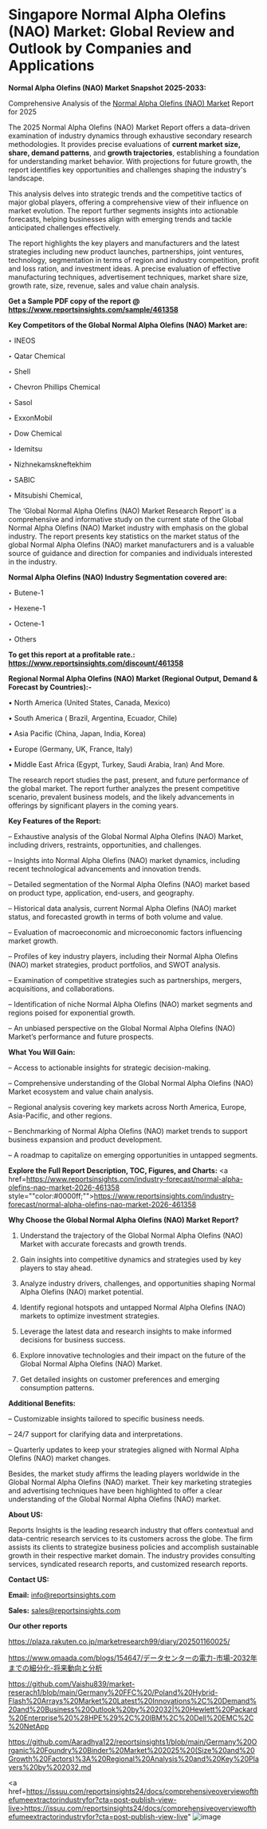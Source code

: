 # Singapore Normal Alpha Olefins (NAO) Market: Global Review and Outlook by Companies and Applications

<strong>Normal Alpha Olefins (NAO) Market Snapshot 2025-2033:</strong>

Comprehensive Analysis of the <a href=https://www.reportsinsights.com/sample/461358>Normal Alpha Olefins (NAO) Market</a> Report for 2025

The 2025 Normal Alpha Olefins (NAO) Market Report offers a data-driven examination of industry dynamics through exhaustive secondary research methodologies. It provides precise evaluations of <strong>current market size, share, demand patterns</strong>, and <strong>growth trajectories</strong>, establishing a foundation for understanding market behavior. With projections for future growth, the report identifies key opportunities and challenges shaping the industry's landscape.

This analysis delves into strategic trends and the competitive tactics of major global players, offering a comprehensive view of their influence on market evolution. The report further segments insights into actionable forecasts, helping businesses align with emerging trends and tackle anticipated challenges effectively.

The report highlights the key players and manufacturers and the latest strategies including new product launches, partnerships, joint ventures, technology, segmentation in terms of region and industry competition, profit and loss ration, and investment ideas. A precise evaluation of effective manufacturing techniques, advertisement techniques, market share size, growth rate, size, revenue, sales and value chain analysis.

<strong>Get a Sample PDF copy of the report @ <a href=https://www.reportsinsights.com/sample/461358 style=color:#0000ff;>https://www.reportsinsights.com/sample/461358</a></strong>

<strong>Key Competitors of the Global Normal Alpha Olefins (NAO) Market are:</strong>

‣ INEOS

‣ Qatar Chemical

‣ Shell

‣ Chevron Phillips Chemical

‣ Sasol

‣ ExxonMobil

‣ Dow Chemical

‣ Idemitsu

‣ Nizhnekamskneftekhim

‣ SABIC

‣ Mitsubishi Chemical,

The ‘Global Normal Alpha Olefins (NAO) Market Research Report’ is a comprehensive and informative study on the current state of the Global Normal Alpha Olefins (NAO) Market industry with emphasis on the global industry. The report presents key statistics on the market status of the global Normal Alpha Olefins (NAO) market manufacturers and is a valuable source of guidance and direction for companies and individuals interested in the industry.

<strong>Normal Alpha Olefins (NAO) Industry Segmentation covered are:</strong>

‣ Butene-1

‣ Hexene-1

‣ Octene-1

‣ Others

<strong>To get this report at a profitable rate.: <a href=https://www.reportsinsights.com/discount/461358 style=color:#0000ff;>https://www.reportsinsights.com/discount/461358</a></strong>

<strong>Regional Normal Alpha Olefins (NAO) Market (Regional Output, Demand &amp; Forecast by Countries):-</strong>

• North America (United States, Canada, Mexico)

• South America ( Brazil, Argentina, Ecuador, Chile)

• Asia Pacific (China, Japan, India, Korea)

• Europe (Germany, UK, France, Italy)

• Middle East Africa (Egypt, Turkey, Saudi Arabia, Iran) And More.

The research report studies the past, present, and future performance of the global market. The report further analyzes the present competitive scenario, prevalent business models, and the likely advancements in offerings by significant players in the coming years.

<strong>Key Features of the Report:</strong>

– Exhaustive analysis of the Global Normal Alpha Olefins (NAO) Market, including drivers, restraints, opportunities, and challenges.

– Insights into Normal Alpha Olefins (NAO) market dynamics, including recent technological advancements and innovation trends.

– Detailed segmentation of the Normal Alpha Olefins (NAO) market based on product type, application, end-users, and geography.

– Historical data analysis, current Normal Alpha Olefins (NAO) market status, and forecasted growth in terms of both volume and value.

– Evaluation of macroeconomic and microeconomic factors influencing market growth.

– Profiles of key industry players, including their Normal Alpha Olefins (NAO) market strategies, product portfolios, and SWOT analysis.

– Examination of competitive strategies such as partnerships, mergers, acquisitions, and collaborations.

– Identification of niche Normal Alpha Olefins (NAO) market segments and regions poised for exponential growth.

– An unbiased perspective on the Global Normal Alpha Olefins (NAO) Market’s performance and future prospects.

<strong>What You Will Gain:</strong>

– Access to actionable insights for strategic decision-making.

– Comprehensive understanding of the Global Normal Alpha Olefins (NAO) Market ecosystem and value chain analysis.

– Regional analysis covering key markets across North America, Europe, Asia-Pacific, and other regions.

– Benchmarking of Normal Alpha Olefins (NAO) market trends to support business expansion and product development.

– A roadmap to capitalize on emerging opportunities in untapped segments.

<strong>Explore the Full Report Description, TOC, Figures, and Charts:</strong>
<a href=https://www.reportsinsights.com/industry-forecast/normal-alpha-olefins-nao-market-2026-461358 style=""color:#0000ff;"">https://www.reportsinsights.com/industry-forecast/normal-alpha-olefins-nao-market-2026-461358</a>

<strong>Why Choose the Global Normal Alpha Olefins (NAO) Market Report?</strong>

1. Understand the trajectory of the Global Normal Alpha Olefins (NAO) Market with accurate forecasts and growth trends.

2. Gain insights into competitive dynamics and strategies used by key players to stay ahead.

3. Analyze industry drivers, challenges, and opportunities shaping Normal Alpha Olefins (NAO) market potential.

4. Identify regional hotspots and untapped Normal Alpha Olefins (NAO) markets to optimize investment strategies.

5. Leverage the latest data and research insights to make informed decisions for business success.

6. Explore innovative technologies and their impact on the future of the Global Normal Alpha Olefins (NAO) Market.

7. Get detailed insights on customer preferences and emerging consumption patterns.

<strong>Additional Benefits:</strong>

– Customizable insights tailored to specific business needs.

– 24/7 support for clarifying data and interpretations.

– Quarterly updates to keep your strategies aligned with Normal Alpha Olefins (NAO) market changes.

Besides, the market study affirms the leading players worldwide in the Global Normal Alpha Olefins (NAO) market. Their key marketing strategies and advertising techniques have been highlighted to offer a clear understanding of the Global Normal Alpha Olefins (NAO) market.

<strong><strong>About US</strong>:</strong>

Reports Insights is the leading research industry that offers contextual and data-centric research services to its customers across the globe. The firm assists its clients to strategize business policies and accomplish sustainable growth in their respective market domain. The industry provides consulting services, syndicated research reports, and customized research reports.

<strong>Contact US:</strong>

<p class=><b>Email:</b> <a href=mailto:info@reportsinsights.com>info@reportsinsights.com</a></p>
<p class=><b>Sales:</b> <a href=mailto:sales@reportsinsights.com>sales@reportsinsights.com</a></p>

<strong>Our other reports</strong>

<a href=https://plaza.rakuten.co.jp/marketresearch99/diary/202501160025/>https://plaza.rakuten.co.jp/marketresearch99/diary/202501160025/</a>

<a href=https://www.omaada.com/blogs/154647/データセンターの電力-市場-2032年までの細分化-将来動向と分析>https://www.omaada.com/blogs/154647/データセンターの電力-市場-2032年までの細分化-将来動向と分析</a>

<a href=https://github.com/Vaishu839/market-reserach1/blob/main/Germany%20FFC%20/Poland%20Hybrid-Flash%20Arrays%20Market%20Latest%20Innovations%2C%20Demand%20and%20Business%20Outlook%20by%202032|%20Hewlett%20Packard%20Enterprise%20%28HPE%29%2C%20IBM%2C%20Dell%20EMC%2C%20NetApp>https://github.com/Vaishu839/market-reserach1/blob/main/Germany%20FFC%20/Poland%20Hybrid-Flash%20Arrays%20Market%20Latest%20Innovations%2C%20Demand%20and%20Business%20Outlook%20by%202032|%20Hewlett%20Packard%20Enterprise%20%28HPE%29%2C%20IBM%2C%20Dell%20EMC%2C%20NetApp</a>

<a href=https://github.com/Aaradhya122/reportsinsights1/blob/main/Germany%20Organic%20Foundry%20Binder%20Market%202025%20(Size%20and%20Growth%20Factors)%3A%20Regional%20Analysis%20and%20Key%20Players%20by%202032.md>https://github.com/Aaradhya122/reportsinsights1/blob/main/Germany%20Organic%20Foundry%20Binder%20Market%202025%20(Size%20and%20Growth%20Factors)%3A%20Regional%20Analysis%20and%20Key%20Players%20by%202032.md</a>

<a href=https://issuu.com/reportsinsights24/docs/comprehensiveoverviewofthefumeextractorindustryfor?cta=post-publish-view-live>https://issuu.com/reportsinsights24/docs/comprehensiveoverviewofthefumeextractorindustryfor?cta=post-publish-view-live</a>"
![image](https://github.com/user-attachments/assets/9fec3e96-5c4f-42b2-8404-37221284d111)
